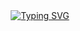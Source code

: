 <div align="center">
<a href="https://git.io/typing-svg"><img src="https://readme-typing-svg.demolab.com?font=Fira+Code&duration=3000&pause=1000&color=A681FF&center=true&vCenter=true&random=true&width=435&lines=Hey+there%2C+my+name+is+pyreaper!;I+like+foxes!" alt="Typing SVG" /></a>
</div>

